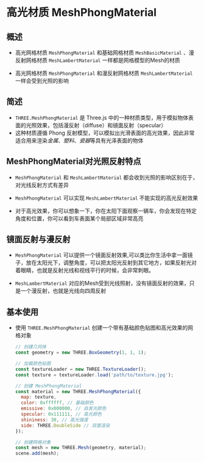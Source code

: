 # 高光材质 MeshPhongMaterial

## 概述

+ 高光网格材质 `MeshPhongMaterial` 和基础网格材质 `MeshBasicMaterial` 、漫反射网格材质 `MeshLambertMaterial` 一样都是网格模型的Mesh的材质

+ 高光网格材质 `MeshPhongMaterial` 和漫反射网格材质 `MeshLambertMaterial` 一样会受到光照的影响

## 简述

+ `THREE.MeshPhongMaterial` 是 Three.js 中的一种材质类型，用于模拟物体表面的光照效果，包括漫反射（diffuse）和镜面反射（specular）
+ 这种材质遵循 Phong 反射模型，可以模拟出光滑表面的高光效果，因此非常适合用来渲染*金属*、*塑料*、*瓷器*等具有光泽表面的物体

## MeshPhongMaterial对光照反射特点

+ `MeshPhongMaterial` 和 `MeshLambertMaterial` 都会收到光照的影响区别在于，对光线反射方式有差异

+ `MeshPhongMaterial` 可以实现 `MeshLambertMaterial` 不能实现的高光反射效果
+ 对于高光效果，你可以想象一下，你在太阳下面观察一辆车，你会发现在特定角度和位置，你可以看到车表面某个局部区域非常高亮

## 镜面反射与漫反射

+ `MeshPhongMaterial` 可以提供一个镜面反射效果,可以类比你生活中拿一面镜子，放在太阳光下，调整角度，可以把太阳光反射到其它地方，如果反射光对着眼睛，也就是反射光线和视线平行的时候，会非常刺眼。

+ `MeshLambertMaterial` 对应的Mesh受到光线照射，没有镜面反射的效果，只是一个漫反射，也就是光线向四周反射

## 基本使用

+ 使用 `THREE.MeshPhongMaterial` 创建一个带有基础颜色贴图和高光效果的网格对象

  ```js
  // 创建几何体
  const geometry = new THREE.BoxGeometry(1, 1, 1);

  // 加载颜色贴图
  const textureLoader = new THREE.TextureLoader();
  const texture = textureLoader.load('path/to/texture.jpg');

  // 创建 MeshPhongMaterial
  const material = new THREE.MeshPhongMaterial({
    map: texture,
    color: 0xffffff, // 基础颜色
    emissive: 0x000000, // 自发光颜色
    specular: 0x111111, // 高光颜色
    shininess: 30, // 高光强度
    side: THREE.DoubleSide // 双面渲染
  });

  // 创建网格对象
  const mesh = new THREE.Mesh(geometry, material);
  scene.add(mesh);
  ```
